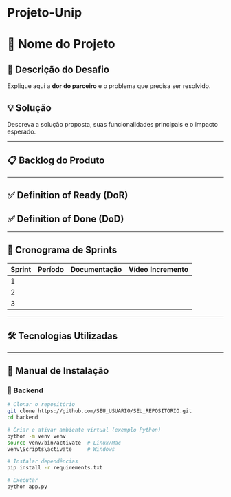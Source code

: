 # Projeto-Unip
# 📌 Nome do Projeto

## 🎯 Descrição do Desafio
Explique aqui a **dor do parceiro** e o problema que precisa ser resolvido.

## 💡 Solução
Descreva a solução proposta, suas funcionalidades principais e o impacto esperado.

---

## 📋 Backlog do Produto


---

## ✅ Definition of Ready (DoR)


## ✅ Definition of Done (DoD)


---

## 📆 Cronograma de Sprints

| Sprint | Período | Documentação | Vídeo Incremento |
|--------|----------|--------------|------------------|
| 1 | 
| 2 | 
| 3 |  

---

## 🛠️ Tecnologias Utilizadas


---

## 📖 Manual de Instalação

### 🔹 Backend
```bash
# Clonar o repositório
git clone https://github.com/SEU_USUARIO/SEU_REPOSITORIO.git
cd backend

# Criar e ativar ambiente virtual (exemplo Python)
python -m venv venv
source venv/bin/activate  # Linux/Mac
venv\Scripts\activate     # Windows

# Instalar dependências
pip install -r requirements.txt

# Executar
python app.py
